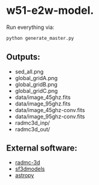 # w51-e2w-model.

Run everything via:

```bash
python generate_master.py
```

## Outputs:

* sed_all.png
* global_gridA.png
* global_gridB.png
* global_gridC.png
* data/image_45ghz.fits
* data/image_95ghz.fits
* data/image_45ghz-conv.fits
* data/image_95ghz-conv.fits
* radmc3d_inp/
* radmc3d_out/

## External software:

* [radmc-3d](http://www.ita.uni-heidelberg.de/~dullemond/software/radmc-3d/)
* [sf3dmodels](https://star-forming-regions.readthedocs.io/en/latest/)
* [astropy](http://www.astropy.org/)